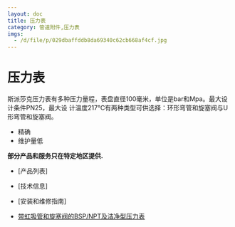 ```yaml
---
layout: doc
title: 压力表
category: 管道附件,压力表
imgs:
  - /d/file/p/029dbaffddb8da69340c62cb668af4cf.jpg
---
```


# 压力表

斯派莎克压力表有多种压力量程，表盘直径100毫米，单位是bar和Mpa。最大设计条件PN25，最大设 计温度217℃有两种类型可供选择：环形弯管和旋塞阀与U形弯管和旋塞阀。

- 精确
- 维护量低

**部分产品和服务只在特定地区提供.**

- [产品列表]
- [技术信息]
- [安装和维修指南]

- [带虹吸管和旋塞阀的BSP/NPT及洁净型压力表](/products/yalibiao.html '带虹吸管和旋塞阀的BSP/NPT及洁净型压力表')
